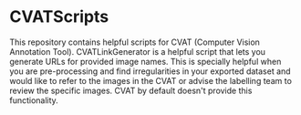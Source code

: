 # CVATScripts
This repository contains helpful scripts for CVAT (Computer Vision Annotation Tool).
CVATLinkGenerator is a helpful script that lets you generate URLs for provided image names. This is specially helpful when you are pre-processing and find irregularities in your exported dataset and would like to refer to the images in the CVAT or advise the labelling team to review the specific images. CVAT by default doesn't provide this functionality.
